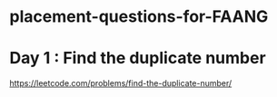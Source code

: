 # placement-questions-for-FAANG

# Day 1 : Find the duplicate number
https://leetcode.com/problems/find-the-duplicate-number/
